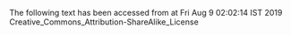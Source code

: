 The following text has been accessed from at Fri Aug 9 02:02:14 IST 2019
Creative_Commons_Attribution-ShareAlike_License
